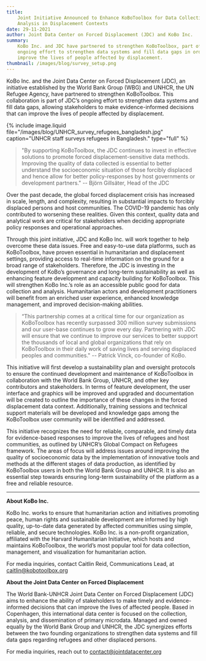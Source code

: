 ```yaml
---
title:
    Joint Initiative Announced to Enhance KoBoToolbox for Data Collection and
    Analysis in Displacement Contexts
date: 29-11-2021
author: Joint Data Center on Forced Displacement (JDC) and KoBo Inc.
summary:
    KoBo Inc. and JDC have partnered to strengthen KoBoToolbox, part of JDC’s
    ongoing effort to strengthen data systems and fill data gaps in order to
    improve the lives of people affected by displacement.
thumbnail: /images/blog/survey_setup.png
---
```


KoBo Inc. and the Joint Data Center on Forced Displacement (JDC), an initiative
established by the World Bank Group (WBG) and UNHCR, the UN Refugee Agency, have
partnered to strengthen KoBoToolbox. This collaboration is part of JDC’s ongoing
effort to strengthen data systems and fill data gaps, allowing stakeholders to
make evidence-informed decisions that can improve the lives of people affected
by displacement.

{% include image.liquid file="/images/blog/UNHCR_survey_refugees_bangladesh.jpg" caption="UNHCR staff surveys refugees in Bangladesh." type="full" %}

> "By supporting KoBoToolbox, the JDC continues to invest in effective solutions
> to promote forced displacement-sensitive data methods. Improving the quality
> of data collected is essential to better understand the socioeconomic
> situation of those forcibly displaced and hence allow for better
> policy-responses by host governments or development partners." -- Björn
> Gillsäter, Head of the JDC

Over the past decade, the global forced displacement crisis has increased in
scale, length, and complexity, resulting in substantial impacts to forcibly
displaced persons and host communities. The COVID-19 pandemic has only
contributed to worsening these realities. Given this context, quality data and
analytical work are critical for stakeholders when deciding appropriate policy
responses and operational approaches.

Through this joint initiative, JDC and KoBo Inc. will work together to help
overcome these data issues. Free and easy-to-use data platforms, such as
KoBoToolbox, have proven essential in humanitarian and displacement settings,
providing access to real-time information on the ground for a broad range of
stakeholders. Therefore, the JDC is investing in the development of KoBo’s
governance and long-term sustainability as well as enhancing feature development
and capacity building for KoBoToolbox. This will strengthen KoBo Inc.’s role as
an accessible public good for data collection and analysis. Humanitarian actors
and development practitioners will benefit from an enriched user experience,
enhanced knowledge management, and improved decision-making abilities.

> “This partnership comes at a critical time for our organization as KoBoToolbox
> has recently surpassed 300 million survey submissions and our user-base
> continues to grow every day. Partnering with JDC will ensure that we continue
> to improve our services to better support the thousands of local and global
> organizations that rely on KoBoToolbox in their daily work of saving lives and
> serving displaced peoples and communities." -- Patrick Vinck, co-founder of
> KoBo.

This initiative will first develop a sustainability plan and oversight protocols
to ensure the continued development and maintenance of KoBoToolbox in
collaboration with the World Bank Group, UNHCR, and other key contributors and
stakeholders. In terms of feature development, the user interface and graphics
will be improved and upgraded and documentation will be created to outline the
importance of these changes in the forced displacement data context.
Additionally, training sessions and technical support materials will be
developed and knowledge gaps among the KoBoToolbox user community will be
identified and addressed.

This initiative recognizes the need for reliable, comparable, and timely data
for evidence-based responses to improve the lives of refugees and host
communities, as outlined by UNHCR’s Global Compact on Refugees framework. The
areas of focus will address issues around improving the quality of socioeconomic
data by the implementation of innovative tools and methods at the different
stages of data production, as identified by KoBoToolbox users in both the World
Bank Group and UNHCR. It is also an essential step towards ensuring long-term
sustainability of the platform as a free and reliable resource.

---

**About KoBo Inc.**

KoBo Inc. works to ensure that humanitarian action and initiatives promoting
peace, human rights and sustainable development are informed by high quality,
up-to-date data generated by affected communities using simple, reliable, and
secure technologies. KoBo Inc. is a non-profit organization, affiliated with the
Harvard Humanitarian Initiative, which hosts and maintains KoBoToolbox, the
world’s most popular tool for data collection, management, and visualization for
humanitarian action.

For media inquiries, contact Caitlin Reid, Communications Lead, at
[caitlin@kobotoolbox.org](mailto:caitlin@kobotoolbox.org)

**About the Joint Data Center on Forced Displacement**

The World Bank-UNHCR Joint Data Center on Forced Displacement (JDC) aims to
enhance the ability of stakeholders to make timely and evidence-informed
decisions that can improve the lives of affected people. Based in Copenhagen,
this international data center is focused on the collection, analysis, and
dissemination of primary microdata. Managed and owned equally by the World Bank
Group and UNHCR, the JDC synergizes efforts between the two founding
organizations to strengthen data systems and fill data gaps regarding refugees
and other displaced persons.

For media inquiries, reach out to
[contact@jointdatacenter.org](mailto:contact@jointdatacenter.org)
